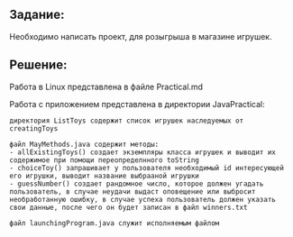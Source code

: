 ## Задание:

Необходимо написать проект, для розыгрыша в магазине игрушек.

## Решение:

Работа в Linux представлена в файле Practical.md

Работа с приложением представлена в директории JavaPractical:

    директория ListToys содержит список игрушек наследуемых от creatingToys

    файл MayMethods.java содержит методы:
    - allExistingToys() создает экземпляры класса игрушек и выводит их содержимое при помощи переопределнного toString
    - choiceToy() запрашивает у пользователя необходимый id интересующей его игрушки, выводит название выбрааной игрушки 
    - guessNumber() создает рандомное число, которое должен угадать пользователь, в случае неудачи выдаст оповещение или выбросит необработанную ошибку, в случае успеха пользователь должен указать свои данные, после чего он будет записан в файл winners.txt

    файл launchingProgram.java служит исполняемым файлом

